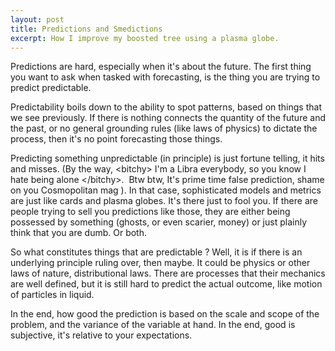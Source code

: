 ```yaml
---
layout: post
title: Predictions and Smedictions
excerpt: How I improve my boosted tree using a plasma globe.
---
```


Predictions are hard, especially when it's about the future. The first thing you want to ask when tasked with forecasting, is the thing you are trying to predict predictable.



Predictability boils down to the ability to spot patterns, based on things that we see previously. If there is nothing connects the quantity of the future and the past, or no general grounding rules (like laws of physics) to dictate the process, then it's no point forecasting those things. 



Predicting something unpredictable (in principle) is just fortune telling, it hits and misses. (By the way, &lt;bitchy&gt; I'm a Libra everybody, so you know I hate being alone &lt;/bitchy&gt;.  Btw btw, It's prime time false prediction, shame on you Cosmopolitan mag ). In that case, sophisticated models and metrics are just like cards and plasma globes. It's there just to fool you. If there are people trying to sell you predictions like those, they are either being possessed by something (ghosts, or even scarier, money) or just plainly think that you are dumb. Or both.



So what constitutes things that are predictable ? Well, it is if there is an underlying principle ruling over, then maybe. It could be physics or other laws of nature, distributional laws. There are processes that their mechanics are well defined, but it is still hard to predict the actual outcome, like motion of particles in liquid. 


In the end, how good the prediction is based on the scale and scope of the problem, and the variance of the variable at hand. In the end, good is subjective, it's relative to your expectations.